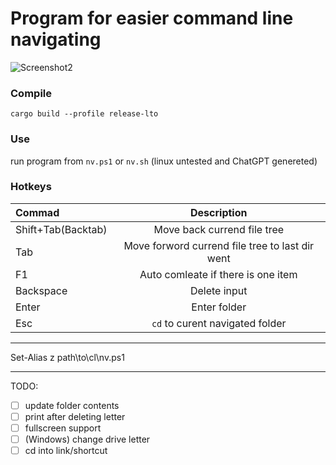 # Program for easier command line navigating

![Screenshot2](https://github.com/JikoUnderscore/navigatecl/assets/59426055/0922ddc6-2c47-4064-af0f-bd5730b5093b)

### Compile

`cargo build --profile release-lto`

### Use

run program from `nv.ps1` or `nv.sh` (linux untested and ChatGPT genereted)

### Hotkeys

| Commad | Description | 
|:-------------|:--------------:|
| Shift+Tab(Backtab)            | Move back currend file tree         |
| Tab                           | Move forword currend file tree to last dir went         |
| F1                            | Auto comleate if there is one item         |
| Backspace                     | Delete input         |
| Enter                         | Enter folder         |
| Esc                           | `cd` to curent navigated folder|

---
Set-Alias z path\to\cl\nv.ps1

---
TODO:  
- [ ] update folder contents  
- [ ] print after deleting letter  
- [ ] fullscreen support  
- [ ] (Windows) change drive letter
- [ ] cd into link/shortcut
